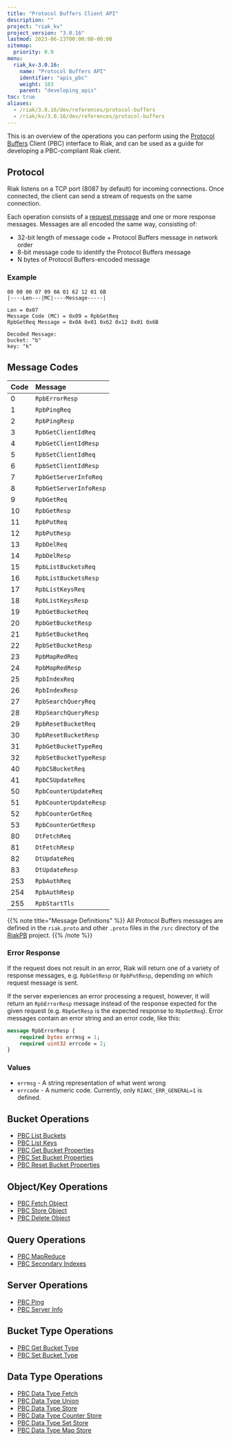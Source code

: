 ```yaml
---
title: "Protocol Buffers Client API"
description: ""
project: "riak_kv"
project_version: "3.0.16"
lastmod: 2023-06-23T00:00:00-00:00
sitemap:
  priority: 0.9
menu:
  riak_kv-3.0.16:
    name: "Protocol Buffers API"
    identifier: "apis_pbc"
    weight: 103
    parent: "developing_apis"
toc: true
aliases:
  - /riak/3.0.16/dev/references/protocol-buffers
  - /riak/kv/3.0.16/dev/references/protocol-buffers
---
```


This is an overview of the operations you can perform using the
[Protocol Buffers](https://code.google.com/p/protobuf/) Client (PBC)
interface to Riak, and can be used as a guide for developing a
PBC-compliant Riak client.

## Protocol

Riak listens on a TCP port (8087 by default) for incoming connections.
Once connected, the client can send a stream of requests on the same
connection.

Each operation consists of a [request message](https://developers.google.com/protocol-buffers/docs/encoding) and one or more response messages. Messages are all encoded the same way, consisting of:

* 32-bit length of message code + Protocol Buffers message in network
  order
* 8-bit message code to identify the Protocol Buffers message
* N bytes of Protocol Buffers-encoded message

### Example

```
00 00 00 07 09 0A 01 62 12 01 6B
|----Len---|MC|----Message-----|

Len = 0x07
Message Code (MC) = 0x09 = RpbGetReq
RpbGetReq Message = 0x0A 0x01 0x62 0x12 0x01 0x6B

Decoded Message:
bucket: "b"
key: "k"
```

## Message Codes

Code | Message |
:----|:--------|
0 | `RpbErrorResp` |
1 | `RpbPingReq` |
2 | `RpbPingResp` |
3 | `RpbGetClientIdReq` |
4 | `RpbGetClientIdResp` |
5 | `RpbSetClientIdReq` |
6 | `RpbSetClientIdResp` |
7 | `RpbGetServerInfoReq` |
8 | `RpbGetServerInfoResp` |
9 | `RpbGetReq` |
10 | `RpbGetResp` |
11 | `RpbPutReq` |
12 | `RpbPutResp` |
13 | `RpbDelReq` |
14 | `RpbDelResp` |
15 | `RpbListBucketsReq` |
16 | `RpbListBucketsResp` |
17 | `RpbListKeysReq` |
18 | `RpbListKeysResp` |
19 | `RpbGetBucketReq` |
20 | `RpbGetBucketResp` |
21 | `RpbSetBucketReq` |
22 | `RpbSetBucketResp` |
23 | `RpbMapRedReq` |
24 | `RpbMapRedResp` |
25 | `RpbIndexReq` |
26 | `RpbIndexResp` |
27 | `RpbSearchQueryReq` |
28 | `RbpSearchQueryResp` |
29 | `RpbResetBucketReq` |
30 | `RpbResetBucketResp` |
31 | `RpbGetBucketTypeReq` |
32 | `RpbSetBucketTypeResp` |
40 | `RpbCSBucketReq` |
41 | `RpbCSUpdateReq` |
50 | `RpbCounterUpdateReq` |
51 | `RpbCounterUpdateResp` |
52 | `RpbCounterGetReq` |
53 | `RpbCounterGetResp` |
80 | `DtFetchReq` |
81 | `DtFetchResp` |
82 | `DtUpdateReq` |
83 | `DtUpdateResp` |
253 | `RpbAuthReq` |
254 | `RpbAuthResp` |
255 | `RpbStartTls` |

{{% note title="Message Definitions" %}}
All Protocol Buffers messages are defined in the `riak.proto` and other
`.proto` files in the `/src` directory of the
<a href="https://github.com/basho/riak_pb">RiakPB</a> project.
{{% /note %}}

### Error Response

If the request does not result in an error, Riak will return one of a
variety of response messages, e.g. `RpbGetResp` or `RpbPutResp`,
depending on which request message is sent.

If the server experiences an error processing a request, however, it
will return an `RpbErrorResp` message instead of the response expected
for the given request (e.g. `RbpGetResp` is the expected response to
`RbpGetReq`). Error messages contain an error string and an error code,
like this:

```protobuf
message RpbErrorResp {
    required bytes errmsg = 1;
    required uint32 errcode = 2;
}
```

### Values

* `errmsg` - A string representation of what went wrong
* `errcode` - A numeric code. Currently, only `RIAKC_ERR_GENERAL=1`
  is defined.

## Bucket Operations

* [PBC List Buckets]({{<baseurl>}}riak/kv/3.0.16/developing/api/protocol-buffers/list-buckets)
* [PBC List Keys]({{<baseurl>}}riak/kv/3.0.16/developing/api/protocol-buffers/list-keys)
* [PBC Get Bucket Properties]({{<baseurl>}}riak/kv/3.0.16/developing/api/protocol-buffers/get-bucket-props)
* [PBC Set Bucket Properties]({{<baseurl>}}riak/kv/3.0.16/developing/api/protocol-buffers/set-bucket-props)
* [PBC Reset Bucket Properties]({{<baseurl>}}riak/kv/3.0.16/developing/api/protocol-buffers/reset-bucket-props)

## Object/Key Operations

* [PBC Fetch Object]({{<baseurl>}}riak/kv/3.0.16/developing/api/protocol-buffers/fetch-object)
* [PBC Store Object]({{<baseurl>}}riak/kv/3.0.16/developing/api/protocol-buffers/store-object)
* [PBC Delete Object]({{<baseurl>}}riak/kv/3.0.16/developing/api/protocol-buffers/delete-object)

## Query Operations

* [PBC MapReduce]({{<baseurl>}}riak/kv/3.0.16/developing/api/protocol-buffers/mapreduce)
* [PBC Secondary Indexes]({{<baseurl>}}riak/kv/3.0.16/developing/api/protocol-buffers/secondary-indexes)

## Server Operations

* [PBC Ping]({{<baseurl>}}riak/kv/3.0.16/developing/api/protocol-buffers/ping)
* [PBC Server Info]({{<baseurl>}}riak/kv/3.0.16/developing/api/protocol-buffers/server-info)

## Bucket Type Operations

* [PBC Get Bucket Type]({{<baseurl>}}riak/kv/3.0.16/developing/api/protocol-buffers/get-bucket-type)
* [PBC Set Bucket Type]({{<baseurl>}}riak/kv/3.0.16/developing/api/protocol-buffers/set-bucket-type)

## Data Type Operations

* [PBC Data Type Fetch]({{<baseurl>}}riak/kv/3.0.16/developing/api/protocol-buffers/dt-fetch)
* [PBC Data Type Union]({{<baseurl>}}riak/kv/3.0.16/developing/api/protocol-buffers/dt-union)
* [PBC Data Type Store]({{<baseurl>}}riak/kv/3.0.16/developing/api/protocol-buffers/dt-store)
* [PBC Data Type Counter Store]({{<baseurl>}}riak/kv/3.0.16/developing/api/protocol-buffers/dt-counter-store)
* [PBC Data Type Set Store]({{<baseurl>}}riak/kv/3.0.16/developing/api/protocol-buffers/dt-set-store)
* [PBC Data Type Map Store]({{<baseurl>}}riak/kv/3.0.16/developing/api/protocol-buffers/dt-map-store)

